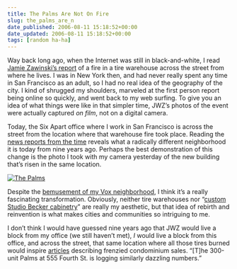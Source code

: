 ```yaml
---
title: The Palms Are Not On Fire
slug: the_palms_are_n
date_published: 2006-08-11 15:18:52+00:00
date_updated: 2006-08-11 15:18:52+00:00
tags: [random ha-ha]
---
```

Way back long ago, when the Internet was still in black-and-white, I read [Jamie Zawinski’s report](http://www.jwz.org/fire/) of a fire in a tire warehouse across the street from where he lives. I was in New York then, and had never really spent any time in San Francisco as an adult, so I had no real idea of the geography of the city. I kind of shrugged my shoulders, marveled at the first person report being online so quickly, and went back to my web surfing. To give you an idea of what things were like in that simpler time, JWZ’s photos of the event were actually captured *on film*, not on a digital camera.

Today, the Six Apart office where I work in San Francisco is across the street from the location where that warehouse fire took place. Reading the [news reports from the time](http://www.sfgate.com/cgi-bin/article.cgi?file=/chronicle/archive/1997/12/27/MN56112.DTL) reveals what a radically different neighborhood it is today from nine years ago. Perhaps the best demonstration of this change is the photo I took with my camera yesterday of the new building that’s risen in the same location.

[![The Palms](http://a3.vox.com/6a00b8ea067a51dece00c22521dc738e1d-320pi)](http://anil.vox.com/library/post/palms.html)

Despite the [bemusement of my Vox neighborhood](http://anil.vox.com/library/post/palms.html), I think it’s a really fascinating transformation. Obviously, neither tire warehouses nor “[custom Studio Becker cabinetry](http://www.ubayp.com/buildings/555-4th-Palms.html)” are really my aesthetic, but that idea of rebirth and reinvention is what makes cities and communities so intriguing to me.

I don’t think I would have guessed nine years ago that JWZ would live a block from my office (we still haven’t met), *I* would live a block from this office, and across the street, that same location where all those tires burned would inspire [articles](http://www.bizjournals.com/sanfrancisco/stories/2006/03/27/newscolumn6.html) describing frenzied condominium sales. “[T]he 300-unit Palms at 555 Fourth St. is logging similarly dazzling numbers.”
